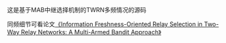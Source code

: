 

这是基于MAB中继选择机制的TWRN多频情况的源码

同频细节可看论文[《Information Freshness-Oriented Relay Selection in Two-Way Relay Networks: A Multi-Armed Bandit Approach》](https://ieeexplore.ieee.org/stamp/stamp.jsp?tp=&arnumber=10059719)
